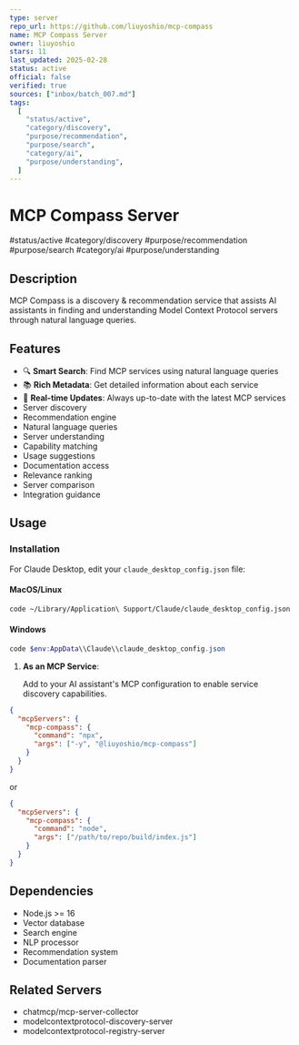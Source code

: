 ```yaml
---
type: server
repo_url: https://github.com/liuyoshio/mcp-compass
name: MCP Compass Server
owner: liuyoshio
stars: 11
last_updated: 2025-02-28
status: active
official: false
verified: true
sources: ["inbox/batch_007.md"]
tags:
  [
    "status/active",
    "category/discovery",
    "purpose/recommendation",
    "purpose/search",
    "category/ai",
    "purpose/understanding",
  ]
---
```


# MCP Compass Server

#status/active #category/discovery #purpose/recommendation #purpose/search #category/ai #purpose/understanding

## Description

MCP Compass is a discovery & recommendation service that assists AI assistants in finding and understanding Model Context Protocol servers through natural language queries.

## Features

- 🔍 **Smart Search**: Find MCP services using natural language queries
- 📚 **Rich Metadata**: Get detailed information about each service
- 🔄 **Real-time Updates**: Always up-to-date with the latest MCP services
- Server discovery
- Recommendation engine
- Natural language queries
- Server understanding
- Capability matching
- Usage suggestions
- Documentation access
- Relevance ranking
- Server comparison
- Integration guidance

## Usage

### Installation

For Claude Desktop, edit your `claude_desktop_config.json` file:

#### MacOS/Linux

```bash
code ~/Library/Application\ Support/Claude/claude_desktop_config.json
```

#### Windows

```powershell
code $env:AppData\\Claude\\claude_desktop_config.json
```

1.  **As an MCP Service**:

    Add to your AI assistant's MCP configuration to enable service discovery capabilities.

```json
{
  "mcpServers": {
    "mcp-compass": {
      "command": "npx",
      "args": ["-y", "@liuyoshio/mcp-compass"]
    }
  }
}
```

or

```json
{
  "mcpServers": {
    "mcp-compass": {
      "command": "node",
      "args": ["/path/to/repo/build/index.js"]
    }
  }
}
```

## Dependencies

- Node.js >= 16
- Vector database
- Search engine
- NLP processor
- Recommendation system
- Documentation parser

## Related Servers

- chatmcp/mcp-server-collector
- modelcontextprotocol-discovery-server
- modelcontextprotocol-registry-server
